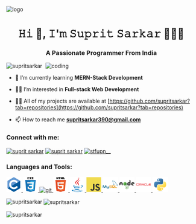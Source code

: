 ![logo](https://wallpapercave.com/wp/wp2763910.gif)
<h1 align="center">𝙷𝚒 👋, 𝙸'𝚖 𝚂𝚞𝚙𝚛𝚒𝚝 𝚂𝚊𝚛𝚔𝚊𝚛 👨🏻‍💻</h1>
<h3 align="center">A Passionate Programmer From India</h3>

<img align="right" alt="coding" width="400" src="https://www.minjunkim.ca/images/lofiboy.gif">
<p align="left"> <img src="https://komarev.com/ghpvc/?username=supritsarkar&label=Profile%20views&color=0e75b6&style=flat" alt="supritsarkar" /> </p>

- 🌱 I’m currently learning **MERN-Stack Development**

- 🧑‍💻 I’m interested in **Full-stack Web Development**

- 👨‍💻 All of my projects are available at [https://github.com/supritsarkar?tab=repositories](https://github.com/supritsarkar?tab=repositories)

- 📫 How to reach me **supritsarkar390@gmail.com**

<h3 align="left">Connect with me:</h3>
<p align="left">
<a href="https://twitter.com/suprit sarkar" target="blank"><img align="center" src="https://raw.githubusercontent.com/rahuldkjain/github-profile-readme-generator/master/src/images/icons/Social/twitter.svg" alt="suprit sarkar" height="30" width="40" /></a>
<a href="https://fb.com/suprit sarkar" target="blank"><img align="center" src="https://raw.githubusercontent.com/rahuldkjain/github-profile-readme-generator/master/src/images/icons/Social/facebook.svg" alt="suprit sarkar" height="30" width="40" /></a>
<a href="https://instagram.com/stfupn__" target="blank"><img align="center" src="https://raw.githubusercontent.com/rahuldkjain/github-profile-readme-generator/master/src/images/icons/Social/instagram.svg" alt="stfupn__" height="30" width="40" /></a>
</p>

<h3 align="left">Languages and Tools:</h3>
<p align="left"> <a href="https://www.cprogramming.com/" target="_blank" rel="noreferrer"> <img src="https://raw.githubusercontent.com/devicons/devicon/master/icons/c/c-original.svg" alt="c" width="40" height="40"/> </a> <a href="https://www.w3schools.com/css/" target="_blank" rel="noreferrer"> <img src="https://raw.githubusercontent.com/devicons/devicon/master/icons/css3/css3-original-wordmark.svg" alt="css3" width="40" height="40"/> </a> <a href="https://git-scm.com/" target="_blank" rel="noreferrer"> <img src="https://www.vectorlogo.zone/logos/git-scm/git-scm-icon.svg" alt="git" width="40" height="40"/> </a> <a href="https://www.w3.org/html/" target="_blank" rel="noreferrer"> <img src="https://raw.githubusercontent.com/devicons/devicon/master/icons/html5/html5-original-wordmark.svg" alt="html5" width="40" height="40"/> </a> <a href="https://www.java.com" target="_blank" rel="noreferrer"> <img src="https://raw.githubusercontent.com/devicons/devicon/master/icons/java/java-original.svg" alt="java" width="40" height="40"/> </a> <a href="https://developer.mozilla.org/en-US/docs/Web/JavaScript" target="_blank" rel="noreferrer"> <img src="https://raw.githubusercontent.com/devicons/devicon/master/icons/javascript/javascript-original.svg" alt="javascript" width="40" height="40"/> </a> <a href="https://www.mysql.com/" target="_blank" rel="noreferrer"> <img src="https://raw.githubusercontent.com/devicons/devicon/master/icons/mysql/mysql-original-wordmark.svg" alt="mysql" width="40" height="40"/> </a> <a href="https://nodejs.org" target="_blank" rel="noreferrer"> <img src="https://raw.githubusercontent.com/devicons/devicon/master/icons/nodejs/nodejs-original-wordmark.svg" alt="nodejs" width="40" height="40"/> </a> <a href="https://www.oracle.com/" target="_blank" rel="noreferrer"> <img src="https://raw.githubusercontent.com/devicons/devicon/master/icons/oracle/oracle-original.svg" alt="oracle" width="40" height="40"/> </a> <a href="https://www.python.org" target="_blank" rel="noreferrer"> <img src="https://raw.githubusercontent.com/devicons/devicon/master/icons/python/python-original.svg" alt="python" width="40" height="40"/> </a> </p>

<p><img align="left" src="https://github-readme-stats.vercel.app/api/top-langs?username=supritsarkar&show_icons=true&locale=en&layout=compact" alt="supritsarkar" /></p>

<p>&nbsp;<img align="center" src="https://github-readme-stats.vercel.app/api?username=supritsarkar&show_icons=true&locale=en" alt="supritsarkar" /></p>

<p><img align="center" src="https://github-readme-streak-stats.herokuapp.com/?user=supritsarkar&" alt="supritsarkar" /></p>
